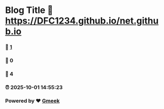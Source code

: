 # Blog Title :link: https://DFC1234.github.io/net.github.io 
### :page_facing_up: [1](https://DFC1234.github.io/net.github.io/tag.html) 
### :speech_balloon: 0 
### :hibiscus: 4 
### :alarm_clock: 2025-10-01 14:55:23 
### Powered by :heart: [Gmeek](https://github.com/Meekdai/Gmeek)
